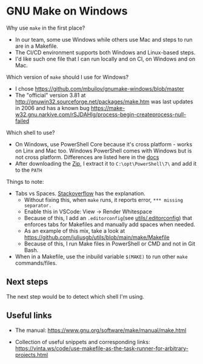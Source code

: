 # GNU Make on Windows

Why use `make` in the first place?

- In our team, some use Windows while others use Mac and steps to run are in a Makefile.
- The CI/CD environment supports both Windows and Linux-based steps.
- I'd like such one file that I can run locally and on CI, on Windows and on Mac.

Which version of `make` should I use for Windows?

- I chose <https://github.com/mbuilov/gnumake-windows/blob/master>
- The "official" version 3.81 at <http://gnuwin32.sourceforge.net/packages/make.htm> was last updates in 2006 and has a known bug <https://make-w32.gnu.narkive.com/rSJDAHlg/process-begin-createprocess-null-failed>

Which shell to use?

- On Windows, use PowerShell Core because it's cross platform - works on Linx and Mac too. Windows PowerShell comes with Windows but is not cross platform. Differences are listed here in the [docs](https://docs.microsoft.com/en-us/powershell/scripting/whats-new/differences-from-windows-powershell?view=powershell-7.2)
- After downloading the [Zip](https://docs.microsoft.com/en-us/powershell/scripting/install/installing-powershell-on-windows?view=powershell-7.2#zip), I extract it to `C:\opt\PowerShell\7\` and add it to the `PATH`

Things to note:

- Tabs vs Spaces. [Stackoverflow](https://stackoverflow.com/a/28720186) has the explanation.
  - Without fixing this, when `make` runs, it reports error, `*** missing separator.`
  - Enable this in VSCode: View -> Render Whitespace
  - Because of this, I add an `.editorconfig`(see [utils/.editorconfig](https://github.com/juliusgb/utils/blob/main/.editorconfig)) that enforces tabs for Makefiles and manually add spaces when needed.
  - As an example of this mix, take a look at <https://github.com/juliusgb/utils/blob/main/make/Makefile>
  - Because of this, I run Make files in PowerShell or CMD and not in Git Bash.
- When in a Makefile, use the inbuild variable `$(MAKE)` to run other `make` commands/files.

## Next steps

The next step would be to detect which shell I'm using.

## Useful links

- The manual: <https://www.gnu.org/software/make/manual/make.html>

- Collection of useful snippets and corresponding links: <https://vinta.ws/code/use-makefile-as-the-task-runner-for-arbitrary-projects.html>
